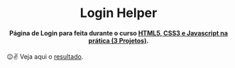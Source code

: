 <h1 align='center'> Login Helper </h1>

<h4 align='center'> Página de Login para feita durante o curso <a href="https://www.udemy.com/course/html5-css3-e-javascript-na-pratica-3-projetos/">HTML5, CSS3 e Javascript na prática (3 Projetos)</a>. </h4>
 
 😉✌ Veja aqui o [resultado](https://jaianeoliveira.github.io/loginHelper/).
